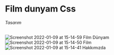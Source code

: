 # Film dunyam Css

<h6> Tasarım </h6>


![Screenshot 2022-01-09 at 15-14-59 Film Dünyam](https://user-images.githubusercontent.com/44675799/148681783-17594ad0-411b-4dc5-bdab-b2fdd4b7509b.png)
![Screenshot 2022-01-09 at 15-14-50 Film](https://user-images.githubusercontent.com/44675799/148681784-6ffe2a07-f55f-4648-ad16-57144a6d2645.png)
![Screenshot 2022-01-09 at 15-14-41 Hakkımızda](https://user-images.githubusercontent.com/44675799/148681787-129f9fb9-821c-4e49-bf79-7362d090be27.png)
